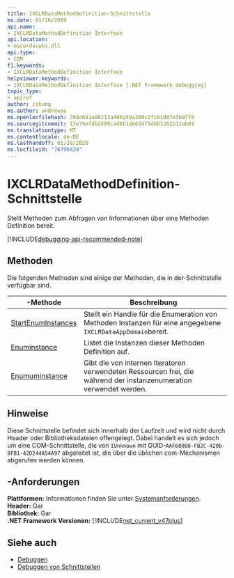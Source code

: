 ```yaml
---
title: IXCLRDataMethodDefinition-Schnittstelle
ms.date: 01/16/2019
api.name:
- IXCLRDataMethodDefinition Interface
api.location:
- mscordacwks.dll
api.type:
- COM
f1.keywords:
- IXCLRDataMethodDefinition Interface
helpviewer.keywords:
- IXCLRDataMethodDefinition Interface [.NET Framework debugging]
topic_type:
- apiref
author: cshung
ms.author: andrewau
ms.openlocfilehash: 708c681a98113a406249a360c2fc81087e5b97f8
ms.sourcegitcommit: 13e79efdbd589cad6b1de634f5d6b1262b12ab01
ms.translationtype: MT
ms.contentlocale: de-DE
ms.lasthandoff: 01/28/2020
ms.locfileid: "76790429"
---
```

# <a name="ixclrdatamethoddefinition-interface"></a>IXCLRDataMethodDefinition-Schnittstelle

Stellt Methoden zum Abfragen von Informationen über eine Methoden Definition bereit.

[!INCLUDE[debugging-api-recommended-note](../../../../includes/debugging-api-recommended-note.md)]

## <a name="methods"></a>Methoden

Die folgenden Methoden sind einige der Methoden, die in der-Schnittstelle verfügbar sind.

| -Methode                                                                                                                          | Beschreibung                                                                                 |
| ------------------------------------------------------------------------------------------------------------------------------- | ------------------------------------------------------------------------------------------- |
| [StartEnumInstances](ixclrdatamethoddefinition-startenuminstances-method.md) | Stellt ein Handle für die Enumeration von Methoden Instanzen für eine angegebene `IXCLRDataAppDomain`bereit. |
| [Enuminstance](ixclrdatamethoddefinition-enuminstance-method.md)             | Listet die Instanzen dieser Methoden Definition auf.                                         |
| [Enumuminstance](ixclrdatamethoddefinition-endenuminstances-method.md)     | Gibt die von internen Iteratoren verwendeten Ressourcen frei, die während der instanzenumeration verwendet werden.         |

## <a name="remarks"></a>Hinweise

Diese Schnittstelle befindet sich innerhalb der Laufzeit und wird nicht durch Header oder Bibliotheksdateien offengelegt. Dabei handelt es sich jedoch um eine COM-Schnittstelle, die von `IUnknown` mit GUID-`AAF60008-FB2C-420b-8FB1-42D244A54A97` abgeleitet ist, die über die üblichen com-Mechanismen abgerufen werden können.

## <a name="requirements"></a>-Anforderungen

**Plattformen:** Informationen finden Sie unter [Systemanforderungen](../../../../docs/framework/get-started/system-requirements.md).  
**Header:** Gar  
**Bibliothek:** Gar  
**.NET Framework Versionen:** [!INCLUDE[net_current_v47plus](../../../../includes/net-current-v47plus.md)]  

## <a name="see-also"></a>Siehe auch

- [Debuggen](index.md)
- [Debuggen von Schnittstellen](debugging-interfaces.md)
